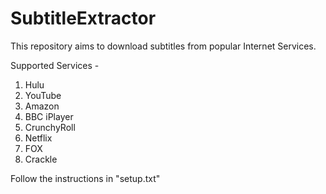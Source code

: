 # SubtitleExtractor
This repository aims to download subtitles from popular Internet Services.

Supported Services -  <br/>
1) Hulu  <br/>
2) YouTube <br/>
3) Amazon <br/>
4) BBC iPlayer <br/>
5) CrunchyRoll <br/>
6) Netflix <br/>
6) FOX <br/>
6) Crackle <br/>

Follow the instructions in "setup.txt"

